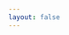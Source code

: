 ```yaml
---
layout: false
---
```


<!-- markdownlint-disable-next-line MD041 -->
<script setup>
import Playground from './components/Playground.vue'
</script>

<Playground />

